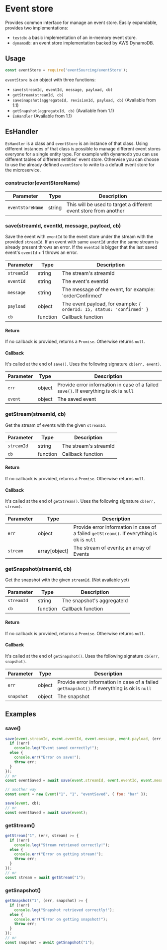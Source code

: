 # Event store
Provides common interface for manage an event store. Easily expandable, provides two implementations:
- `testdb`: a basic implementation of an in-memory event store.
- `dynamodb`: an event store implementation backed by AWS DynamoDB.

## Usage
```js
const eventStore = require('eventSourcing/eventStore');
```
`eventStore` is an object with three functions:
- `save(streamId, eventId, message, payload, cb)`
- `getStream(streamId, cb)`
- `saveSnapshot(aggregateId, revisionId, payload, cb)` (Available from 1.1)
- `getSnapshot(aggregateId, cb)` (Available from 1.1)
- `EsHandler` (Available from 1.1)

## EsHandler
`EsHandler` is a class and `eventStore` is an instance of that class. Using different instances of that class is possible to manage different event stores everyone for a single entity type. For example with dynamodb you can use different tables of different entities' event store. Otherwise you can choose to use the already defined `eventStore` to write to a default event store for the microservice.

### constructor(eventStoreName)
| Parameter | Type | Description |
| --- | --- | --- |
| `eventStoreName` | string | This will be used to target a different event store from another |

### save(streamId, eventId, message, payload, cb)
Save the event with `eventId` to the event store under the stream with the provided `streamId`. If an event with same `eventId` under the same stream is already present throws an error. If the `eventId` is bigger that the last saved event's `eventId` + 1 throws an error.

| Parameter | Type | Description |
| --- | --- | --- |
| `streamId` | string | The stream's streamId |
| `eventId` | string | The event's eventId |
| `message` | string | The message of the event, for example: 'orderConfirmed' |
| `payload` | object | The event payload, for example: `{ orderId: 15, status: 'confirmed' }` |
| `cb` | function | Callback function |

#### Return
If no callback is provided, returns a `Promise`.
Otherwise returns `null`.

#### Callback
It's called at the end of `save()`. Uses the following signature `cb(err, event)`.

| Parameter | Type | Description |
| --- | --- | --- |
| `err` | object | Provide error information in case of a failed `save()`. If everything is ok is `null` |
| `event` | object | The saved event |

### getStream(streamId, cb)
Get the stream of events with the given `streamId`.

| Parameter | Type | Description |
| --- | --- | --- |
| `streamId` | string | The stream's streamId |
| `cb` | function | Callback function |

#### Return
If no callback is provided, returns a `Promise`.
Otherwise returns `null`.

#### Callback
It's called at the end of `getStream()`. Uses the following signature `cb(err, stream)`.

| Parameter | Type | Description |
| --- | --- | --- |
| `err` | object | Provide error information in case of a failed `getStream()`. If everything is ok is `null` |
| `stream` | array[object] | The stream of events; an array of Events |

### getSnapshot(streamId, cb)
Get the snapshot with the given `streamId`. (Not available yet)

| Parameter | Type | Description |
| --- | --- | --- |
| `streamId` | string | The snapshot's aggregateId |
| `cb` | function | Callback function |

#### Return
If no callback is provided, returns a `Promise`.
Otherwise returns `null`.

#### Callback
It's called at the end of `getSnapshot()`. Uses the following signature `cb(err, snapshot)`.

| Parameter | Type | Description |
| --- | --- | --- |
| `err` | object | Provide error information in case of a failed `getSnapshot()`. If everything is ok is `null` |
| `snapshot` | object | The snapshot |

## Examples

### save()
```js
save(event.streamId, event.eventId, event.message, event.payload, (err, event) >= {
  if (!err)
    console.log("Event saved correctly!");
  else {
    console.err("Error on save!");
    throw err;
  }
});
// or
const eventSaved = await save(event.streamId, event.eventId, event.message, event.payload);

// another way
const event = new Event("1", "1", "eventSaved", { foo: "bar" });

save(event, cb);
// or
const eventSaved = await save(event);
```

### getStream()
```js
getStream("1", (err, stream) >= {
  if (!err)
    console.log("Stream retrieved correctly!");
  else {
    console.err("Error on getting stream!");
    throw err;
  }
});
// or
const stream = await getStream("1");
```

### getSnapshot()
```js
getSnapshot("1", (err, snapshot) >= {
  if (!err)
    console.log("Snapshot retrieved correctly!");
  else {
    console.err("Error on getting snapshot!");
    throw err;
  }
});
// or
const snapshot = await getSnapshot("1");
```
